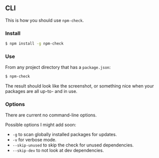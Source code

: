 ## CLI

This is how you should use `npm-check`. 

### Install


```bash
$ npm install -g npm-check
```

### Use

From any project directory that has a `package.json`:

```bash
$ npm-check
```

The result should look like the screenshot, or something nice when your packages are all up-to- and in use.


### Options

There are current no command-line options.

Possible options I might add soon:

* `-g` to scan globally installed packages for updates.
* `-v` for verbose mode.
* `--skip-unused` to skip the check for unused dependencies.
* `--skip-dev` to not look at dev dependencies.